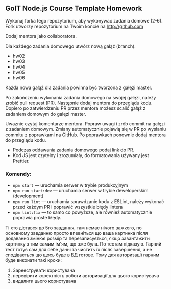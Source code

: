 ## GoIT Node.js Course Template Homework

Wykonaj forka tego repozytorium, aby wykonywać zadania domowe (2-6). Fork utworzy repozytorium na Twoim koncie na http://github.com

Dodaj mentora jako collaboratora.

Dla każdego zadania domowego utwórz nową gałąź (branch).

- hw02
- hw03
- hw04
- hw05
- hw06

Każda nowa gałąź dla zadania powinna być tworzona z gałęzi master.

Po zakończeniu wykonania zadania domowego na swojej gałęzi, należy zrobić pull request (PR). Następnie dodaj mentora do przeglądu kodu. Dopiero po zatwierdzeniu PR przez mentora możesz scalić gałąź z zadaniem domowym do gałęzi master.

Uważnie czytaj komentarze mentora. Popraw uwagi i zrób commit na gałęzi z zadaniem domowym. Zmiany automatycznie pojawią się w PR po wysłaniu commitu z poprawkami na GitHub. Po poprawkach ponownie dodaj mentora do przeglądu kodu.

- Podczas oddawania zadania domowego podaj link do PR.
- Kod JS jest czytelny i zrozumiały, do formatowania używany jest Prettier.

### Komendy:

- `npm start` &mdash;  uruchamia serwer w trybie produkcyjnym
- `npm run start:dev` &mdash; uruchamia serwer w trybie deweloperskim (development)
- `npm run lint` &mdash; uruchamia sprawdzanie kodu z ESLint, należy wykonać przed każdym PR i poprawić wszystkie błędy lintera
- `npm lint:fix` &mdash; to samo co powyższe, ale również automatycznie poprawia proste błędy.


Ті хто дістався до 5го завдання, там немає нічого важкого, по основному завданню просто впевніться що ваша картинка після додавання змінює розмір та перезаписується, якщо завантажити картинку з тим самим ім'ям, що вже була.
По тестам підказую. Гарний тест готує сам для себе данні та чистить їх після завершення, а не сподівається що щось буде в БД готове. Тому для авторизації гарним буде виконати такі кроки:
1. Зарееструвати користувача
2. перевірити коректність роботи авторизації для цього користувача
3. видалити цього користувача